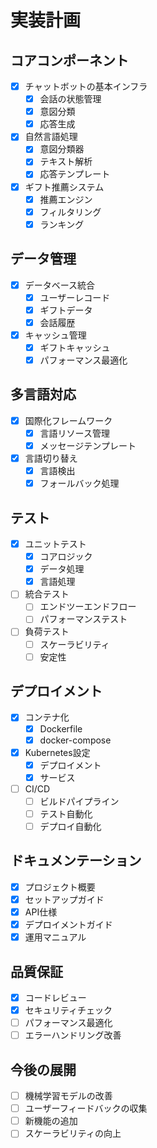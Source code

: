 # 実装計画

## コアコンポーネント
- [x] チャットボットの基本インフラ
  - [x] 会話の状態管理
  - [x] 意図分類
  - [x] 応答生成
- [x] 自然言語処理
  - [x] 意図分類器
  - [x] テキスト解析
  - [x] 応答テンプレート
- [x] ギフト推薦システム
  - [x] 推薦エンジン
  - [x] フィルタリング
  - [x] ランキング

## データ管理
- [x] データベース統合
  - [x] ユーザーレコード
  - [x] ギフトデータ
  - [x] 会話履歴
- [x] キャッシュ管理
  - [x] ギフトキャッシュ
  - [x] パフォーマンス最適化

## 多言語対応
- [x] 国際化フレームワーク
  - [x] 言語リソース管理
  - [x] メッセージテンプレート
- [x] 言語切り替え
  - [x] 言語検出
  - [x] フォールバック処理

## テスト
- [x] ユニットテスト
  - [x] コアロジック
  - [x] データ処理
  - [x] 言語処理
- [ ] 統合テスト
  - [ ] エンドツーエンドフロー
  - [ ] パフォーマンステスト
- [ ] 負荷テスト
  - [ ] スケーラビリティ
  - [ ] 安定性

## デプロイメント
- [x] コンテナ化
  - [x] Dockerfile
  - [x] docker-compose
- [x] Kubernetes設定
  - [x] デプロイメント
  - [x] サービス
- [ ] CI/CD
  - [ ] ビルドパイプライン
  - [ ] テスト自動化
  - [ ] デプロイ自動化

## ドキュメンテーション
- [x] プロジェクト概要
- [x] セットアップガイド
- [x] API仕様
- [x] デプロイメントガイド
- [x] 運用マニュアル

## 品質保証
- [x] コードレビュー
- [x] セキュリティチェック
- [ ] パフォーマンス最適化
- [ ] エラーハンドリング改善

## 今後の展開
- [ ] 機械学習モデルの改善
- [ ] ユーザーフィードバックの収集
- [ ] 新機能の追加
- [ ] スケーラビリティの向上